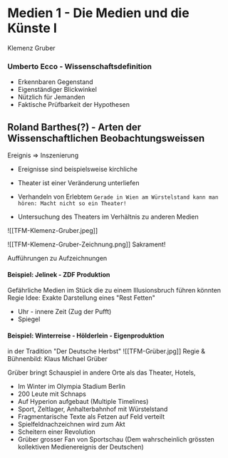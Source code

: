 # Medien 1 - Die Medien und die Künste I
Klemenz Gruber

### Umberto Ecco - Wissenschaftsdefinition
* Erkennbaren Gegenstand
* Eigenständiger Blickwinkel
* Nützlich für Jemanden
* Faktische Prüfbarkeit der Hypothesen

## Roland Barthes(?) - Arten der Wissenschaftlichen Beobachtungsweissen
Ereignis => Inszenierung
* Ereignisse sind beispielsweise kirchliche 
* Theater ist einer Veränderung unterliefen
* Verhandeln von Erlebtem
`Gerade in Wien am Würstelstand kann man hören: Macht nicht so ein Theater!`

* Untersuchung des Theaters im Verhältnis zu anderen Medien

![[TFM-Klemenz-Gruber.jpeg]]

![[TFM-Klemenz-Gruber-Zeichnung.png]]
Sakrament!

Aufführungen zu Aufzeichnungen

#### Beispiel: Jelinek - ZDF Produktion
Gefährliche Medien im Stück die zu einem Illusionsbruch führen könnten
Regie Idee: Exakte Darstellung eines "Rest Fetten"
* Uhr - innere Zeit (Zug der Pufft)
* Spiegel


#### Beispiel: Winterreise - Hölderlein - Eigenproduktion
in der Tradition "Der Deutsche Herbst"
![[TFM-Grüber.jpg]]
Regie & Bühnenbild: Klaus Michael Grüber

Grüber bringt Schauspiel in andere Orte als das Theater, Hotels, 

* Im Winter im Olympia Stadium Berlin
* 200 Leute mit Schnaps
* Auf Hyperion aufgebaut (Multiple Timelines)
* Sport, Zeltlager, Anhalterbahnhof mit Würstelstand
* Fragmentarische Texte als Fetzen auf Feld verteilt
* Spielfeldnachzeichnen wird zum Akt
* Scheitern einer Revolution
* Grüber grosser Fan von Sportschau (Dem wahrscheinlich grössten kollektiven Medienereignis der Deutschen)



